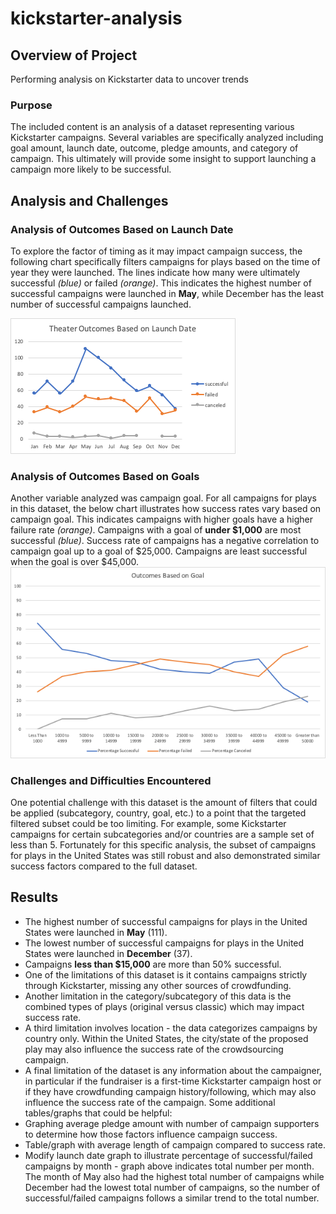 # kickstarter-analysis
## Overview of Project
Performing analysis on Kickstarter data to uncover trends
### Purpose
The included content is an analysis of a dataset representing various Kickstarter campaigns. Several variables are specifically analyzed including goal amount, launch date, outcome, pledge amounts, and category of campaign. This ultimately will provide some insight to support launching a campaign more likely to be successful. 
## Analysis and Challenges
### Analysis of Outcomes Based on Launch Date
To explore the factor of timing as it may impact campaign success, the following chart specifically filters campaigns for plays based on the time of year they were launched. The lines indicate how many were ultimately successful *(blue)* or failed *(orange)*. This indicates the highest number of successful campaigns were launched in **May**, while December has the least number of successful campaigns launched.

![Theater_Outcomes_vs_Launch](Resources/Theater_Outcomes_vs_Launch.png)
### Analysis of Outcomes Based on Goals
Another variable analyzed was campaign goal. For all campaigns for plays in this dataset, the below chart illustrates how success rates vary based on campaign goal. This indicates campaigns with higher goals have a higher failure rate *(orange)*. Campaigns with a goal of **under $1,000** are most successful *(blue)*. Success rate of campaigns has a negative correlation to campaign goal up to a goal of $25,000. Campaigns are least successful when the goal is over $45,000.
![Outcomes_vs_Goals](Resources/Outcomes_vs_Goals.png)
### Challenges and Difficulties Encountered
One potential challenge with this dataset is the amount of filters that could be applied (subcategory, country, goal, etc.) to a point that the targeted filtered subset could be too limiting. For example, some Kickstarter campaigns for certain subcategories and/or countries are a sample set of less than 5. Fortunately for this specific analysis, the subset of campaigns for plays in the United States was still robust and also demonstrated similar success factors compared to the full dataset. 
## Results
- The highest number of successful campaigns for plays in the United States were launched in **May** (111). 
- The lowest number of successful campaigns for plays in the United States were launched in **December** (37). 
- Campaigns **less than $15,000** are more than 50% successful.
- One of the limitations of this dataset is it contains campaigns strictly through Kickstarter, missing any other sources of crowdfunding.
- Another limitation in the category/subcategory of this data is the combined types of plays (original versus classic) which may impact success rate. 
- A third limitation involves location - the data categorizes campaigns by country only. Within the United States, the city/state of the proposed play may also influence the success rate of the crowdsourcing campaign. 
- A final limitation of the dataset is any information about the campaigner, in particular if the fundraiser is a first-time Kickstarter campaign host or if they have crowdfunding campaign history/following, which may also influence the success rate of the campaign.
Some additional tables/graphs that could be helpful:
- Graphing average pledge amount with number of campaign supporters to determine how those factors influence campaign success.
- Table/graph with average length of campaign compared to success rate. 
- Modify launch date graph to illustrate percentage of successful/failed campaigns by month - graph above indicates total number per month. The month of May also had the highest total number of campaigns while December had the lowest total number of campaigns, so the number of successful/failed campaigns follows a similar trend to the total number. 
